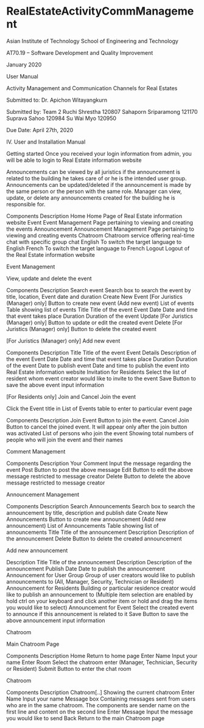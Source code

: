 # RealEstateActivityCommManagement
Asian Institute of Technology
School of Engineering and Technology



AT70.19 – Software Development and Quality Improvement

January 2020





User Manual

Activity Management and Communication Channels for Real Estates


Submitted to:
Dr. Apichon Witayangkurn




Submitted by: Team 2
Ruchi Shrestha		120807
Sahaporn Sriparamong	121170
Suprava Sahoo		120984
Su Wai Myo			120950




Due Date:
April 27th, 2020
 
 
 
 
 
IV. User and Installation Manual


Getting started
Once you received your login information from admin, you will be able to login to Real Estate information website


Announcements can be viewed by all juristics if the announcement is related to the building he takes care of or he is the intended user group.
Announcements can be updated/deleted if the announcement is made by the same person or the person with the same role.
Manager can view, update, or delete any announcements created for the building he is responsible for.

Components
Description
Home
Home Page of Real Estate information website 
Event
Event Management Page pertaining to viewing and creating the events
Announcement
Announcement Management Page pertaining to viewing and creating events
Chatroom
Chatroom service offering real-time chat with specific group chat
English
To switch the target language to English
French
To switch the target language to French
Logout
Logout of the Real Estate information website




Event Management

View, update and delete the event

Components
Description
Search event
Search box to search the event by title, location, Event date and duration
Create New Event
[For Juristics (Manager) only] Button to create new event (Add new event)
List of events
Table showing list of events
Title
Title of the event
Event Date
Date and time that event takes place
Duration
Duration of the event
Update
[For Juristics (Manager) only] Button to update or edit the created event 
Delete
[For Juristics (Manager) only] Button to delete the created event



[For Juristics (Manager) only] Add new event

Components
Description
Title
Title of the event
Event Details
Description of the event
Event Date
Date and time that event takes place
Duration
Duration of the event
Date to publish event
Date and time to publish the event into Real Estate information website
Invitation for Residents
Select the list of resident whom event creator would like to invite to the event
Save
Button to save the above event input information



[For Residents only] Join and Cancel Join the event

Click the Event title in List of Events table to enter to particular event page



Components
Description
Join Event
Button to join the event.
Cancel Join
Button to cancel the joined event. It will appear only after the join button was activated
List of persons who join the event
Showing total numbers of people who will join the event and their names




Comment Management

Components
Description
Your Comment
Input the message regarding the event
Post
Button to post the above message
Edit
Button to edit the above message restricted to message creator
Delete
Button to delete the above message restricted to message creator






Announcement Management

Components
Description
Search Announcements
Search box to search the announcement by title, description and publish date
Create New Announcements
Button to create new announcement (Add new announcement)
List of Announcements
Table showing list of announcements
Title
Title of the announcement
Description
Description of the announcement
Delete
Button to delete the created announcement




Add new announcement



Description
Title
Title of the announcement
Description
Description of the announcement
Publish Date
Date to publish the announcement
Announcement for User Group
Group of user creators would like to publish announcements to
(All, Manager, Security, Technician or Resident)
Announcement for Residents
Building or particular residence creator would like to publish an announcement to
(Multiple item selection are enabled by hold ctrl on your keyboard and click another item or hold and drag the items you would like to select)
Announcement for Event
Select the created event to announce if this announcement is related to it
Save
Button to save the above announcement input information





Chatroom

Main Chatroom Page

Components
Description
Home
Return to home page
Enter Name
Input your name
Enter Room
Select the chatroom enter
(Manager, Technician, Security or Resident)
Submit
Button to enter the chat room




Chatroom

Components
Description
Chatroom[..]
Showing the current chatroom
Enter Name
Input your name
Message box
Containing messages sent from users who are in the same chatroom. The components are sender name on the first line and content on the second line
Enter Message
Input the message you would like to send
Back
Return to the main Chatroom page





